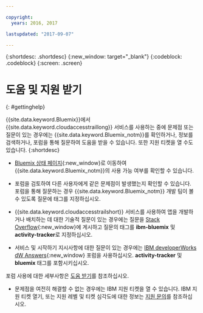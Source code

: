```yaml
---

copyright:
  years: 2016, 2017

lastupdated: "2017-09-07"

---
```



{:shortdesc: .shortdesc}
{:new_window: target="_blank"}
{:codeblock: .codeblock}
{:screen: .screen}


# 도움 및 지원 받기
{: #gettinghelp}

{{site.data.keyword.Bluemix}}에서 {{site.data.keyword.cloudaccesstraillong}} 서비스를 사용하는 중에 문제점 또는 질문이 있는 경우에는 {{site.data.keyword.Bluemix_notm}}를 확인하거나, 정보를 검색하거나, 포럼을 통해 질문하여 도움을 받을 수 있습니다. 또한 지원 티켓을 열 수도 있습니다.
{:shortdesc}

* [Bluemix 상태 페이지](https://developer.ibm.com/bluemix/support/#status){:new_window}로 이동하여 {{site.data.keyword.Bluemix_notm}}의 사용 가능 여부를 확인할 수 있습니다. 

* 포럼을 검토하여 다른 사용자에게 같은 문제점이 발생했는지 확인할 수 있습니다. 포럼을 통해
질문하는 경우 {{site.data.keyword.Bluemix_notm}} 개발 팀이 볼 수 있도록 질문에 태그를 지정하십시오.
<!--Insert the appropriate Stack Overflow tag for your service for <service_keyword> in URL and text below:  -->
  * {{site.data.keyword.cloudaccesstrailshort}} 서비스를 사용하여 앱을 개발하거나 배치하는 데 대한 기술적 질문이 있는 경우에는 질문을 [Stack Overflow](http://stackoverflow.com/search?q=activity-tracker+ibm-bluemix){:new_window}에 게시하고 질문의 태그를 **ibm-bluemix** 및 **activity-tracker**로 지정하십시오. 
<!--Insert the appropriate dW Answers tag for your service for <service_keyword> in URL below:  -->
  * 서비스 및 시작하기 지시사항에 대한 질문이 있는 경우에는 [IBM developerWorks dW Answers](https://developer.ibm.com/answers/topics/activity-tracker/?smartspace=bluemix){:new_window} 포럼을 사용하십시오. **activity-tracker** 및 **bluemix** 태그를 포함시키십시오. 

포럼 사용에 대한 세부사항은 [도움 받기](https://www.{DomainName}/docs/support/index.html#getting-help)를
참조하십시오.

* 문제점을 여전히 해결할 수 없는 경우에는 IBM 지원 티켓을 열 수 있습니다. IBM 지원 티켓 열기, 또는 지원 레벨 및 티켓 심각도에 대한 정보는 [지원 문의](https://www.{DomainName}/docs/support/index.html#contacting-support)를 참조하십시오. 

